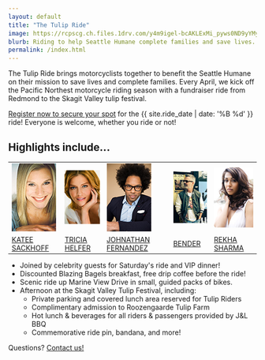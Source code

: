 ```yaml
---
layout: default
title: "The Tulip Ride"
image: https://rcpscg.ch.files.1drv.com/y4m9igel-bcAKLExMi_pyws0ND9yYMyOyC4AHzZCNkgz99ozgyP7682H0RVB_VFLTh0lloDIW0Ym2yiGy4GggwewkyVjzzWMwPQS2vvt4FpCUwYFvGS1J8N5u5vkhpXE8Bad8FUyIQzAmS-Th07vlba1vG17ZHHyKnHkZGL6BweDy0c5RmiNQbps4Y2BNXVRG8yUqx9cneah0ucn76EqLfJjw?width=850&height=425&cropmode=none
blurb: Riding to help Seattle Humane complete families and save lives.
permalink: /index.html
---
```


The Tulip Ride brings motorcyclists together to benefit the Seattle Humane on their mission to save lives and complete families. Every April, we kick off the Pacific Northest motorcycle riding season with a fundraiser ride from Redmond to the Skagit Valley tulip festival. 

[Register now to secure your spot](./register.html) for the {{ site.ride_date | date: '%B %d' }} ride! Everyone is welcome, whether you ride or not!

## Highlights include...

<div>
<table>
<tr>
	<td class="profilepiccell" ><img src="/assets/images/celebs/ks.jpg"> </td>
	<td class="profilepiccell" ><img src="/assets/images/celebs/th.jpg"> </td>
	<td class="profilepiccell" ><img src="/assets/images/celebs/jf.jpg"> </td>  
	<td class="profilepiccell" ><img src="/assets/images/celebs/b.jpg"> </td>
	<td class="profilepiccell" ><img src="/assets/images/celebs/rs.jpg"> </td>  
</tr>	
<tr>
	<td class="profilepiccell" ><span class="profilepiccaption"><a href="http://kateesackhoff.com" target="_blank">KATEE SACKHOFF</a></span></td>
	<td class="profilepiccell" ><span class="profilepiccaption"><a href="https://www.triciahelfer.com" target="_blank">TRICIA HELFER</a></span></td>
	<td class="profilepiccell" ><span class="profilepiccaption"><a href="http://www.jthanfernandez.com" target="_blank">JOHNATHAN FERNANDEZ</a></span></td>  
	<td class="profilepiccell" ><span class="profilepiccaption"><a href="https://957thejet.iheart.com/featured/jodi-bender-mornings/" target="_blank">BENDER</a></span></td>
	<td class="profilepiccell" ><span class="profilepiccaption"><a href="https://linktr.ee/therekhasharma" target="_blank">REKHA SHARMA</a></span></td>
</tr>			
</table>
</div>

* Joined by celebrity guests for Saturday's ride and VIP dinner!
* Discounted Blazing Bagels breakfast, free drip coffee before the ride!
* Scenic ride up Marine View Drive in small, guided packs of bikes.
* Afternoon at the Skagit Valley Tulip Festival, including:	
	* Private parking and covered lunch area reserved for Tulip Riders
	* Complimentary admission to Roozengaarde Tulip Farm
	* Hot lunch &amp; beverages for all riders &amp; passengers provided by J&amp;L BBQ
	* Commemorative ride pin, bandana, and more!
		    
Questions? <a href="mailto:info@tulipride.org">Contact us!</a>

		
	